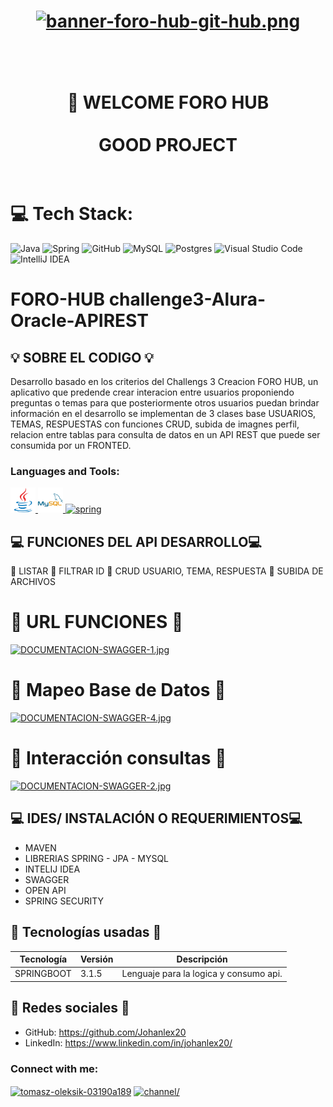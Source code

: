

<div align="center">
  <h1 align="center">

[![banner-foro-hub-git-hub.png](https://i.postimg.cc/J4xHnJ9F/banner-foro-hub-git-hub.png)](https://postimg.cc/56H2KH95)


<br />
<br />  
👋 WELCOME FORO HUB
<br />
<br />
GOOD PROJECT
<br />
<br />
  </h1>
</div>

# 💻 Tech Stack:
![Java](https://img.shields.io/badge/java-%23ED8B00.svg?style=for-the-badge&logo=java&logoColor=white) ![Spring](https://img.shields.io/badge/spring-%236DB33F.svg?style=for-the-badge&logo=spring&logoColor=white) ![GitHub](https://img.shields.io/badge/GitHub-%23121011.svg?style=for-the-badge&logo=github&logoColor=white) ![MySQL](https://img.shields.io/badge/mysql-4479A1.svg?style=for-the-badge&logo=mysql&logoColor=white) ![Postgres](https://img.shields.io/badge/postgres-%23316192.svg?style=for-the-badge&logo=postgresql&logoColor=white) ![Visual Studio Code](https://img.shields.io/badge/Visual%20Studio%20Code-0078d7.svg?style=for-the-badge&logo=visual-studio-code&logoColor=white) ![IntelliJ IDEA](https://img.shields.io/badge/IntelliJIDEA-000000.svg?style=for-the-badge&logo=intellij-idea&logoColor=white)


# FORO-HUB challenge3-Alura-Oracle-APIREST


## 💡 SOBRE EL CODIGO 💡
Desarrollo basado en los criterios del Challengs 3 Creacion FORO HUB, un aplicativo que predende crear interacion entre usuarios proponiendo preguntas o temas para que posteriormente otros usuarios puedan brindar información en el desarrollo se implementan de 3 clases base USUARIOS, TEMAS, RESPUESTAS con funciones CRUD, subida de imagnes perfil, relacion entre tablas para consulta de datos en un API REST que puede ser consumida por un FRONTED.
<h3 align="left">Languages and Tools:</h3>
<p align="left"> </a> </a> <a href="https://www.java.com" target="_blank" rel="noreferrer"> <img src="https://raw.githubusercontent.com/devicons/devicon/master/icons/java/java-original.svg" alt="java" width="40" height="40"/> </a>    <a href="https://www.mysql.com/" target="_blank" rel="noreferrer"> <img src="https://raw.githubusercontent.com/devicons/devicon/master/icons/mysql/mysql-original-wordmark.svg" alt="mysql" width="40" height="40"/> </a> <a href="https://spring.io/" target="_blank" rel="noreferrer"> <img src="https://www.vectorlogo.zone/logos/springio/springio-icon.svg" alt="spring" width="40" height="40"/> </a> </p>


## 💻 FUNCIONES DEL API DESARROLLO💻
🌟 LISTAR
🌟 FILTRAR ID
🌟 CRUD USUARIO, TEMA, RESPUESTA
🌟 SUBIDA DE ARCHIVOS


# 🌟   URL FUNCIONES   🌟
[![DOCUMENTACION-SWAGGER-1.jpg](https://i.postimg.cc/CLrMXNyw/DOCUMENTACION-SWAGGER-1.jpg)](https://postimg.cc/xcHSbLTZ)

# 🌟   Mapeo Base de Datos   🌟
[![DOCUMENTACION-SWAGGER-4.jpg](https://i.postimg.cc/3rBxChn4/DOCUMENTACION-SWAGGER-4.jpg)](https://postimg.cc/hhXnckFc)

# 🌟   Interacción consultas   🌟
[![DOCUMENTACION-SWAGGER-2.jpg](https://i.postimg.cc/GhmhXf5M/DOCUMENTACION-SWAGGER-2.jpg)](https://postimg.cc/3WzTRt7p)

## 💻 IDES/ INSTALACIÓN O REQUERIMIENTOS💻
- MAVEN
- LIBRERIAS SPRING - JPA - MYSQL
- INTELIJ IDEA
- SWAGGER
- OPEN API
- SPRING SECURITY

## 🌟 Tecnologías usadas 🌟
| Tecnología | Versión | Descripción                                                                     |
|------------|---------|---------------------------------------------------------------------------------|
|SPRINGBOOT       | 3.1.5       | Lenguaje para la logica y consumo api. |

## 🤝 Redes sociales 🤝

-  GitHub: https://github.com/Johanlex20
-  LinkedIn: https://www.linkedin.com/in/johanlex20/

<h3 align="left">Connect with me:</h3>
<p align="left">
<a href="https://www.linkedin.com/in/johanlex20/" target="blank"><img align="center" src="https://raw.githubusercontent.com/rahuldkjain/github-profile-readme-generator/master/src/images/icons/Social/linked-in-alt.svg" alt="tomasz-oleksik-03190a189" height="30" width="40" /></a>
<a href="https://www.youtube.com/" target="blank"><img align="center" src="https://raw.githubusercontent.com/rahuldkjain/github-profile-readme-generator/master/src/images/icons/Social/youtube.svg" alt="channel/" height="30" width="40" /></a>
</p>


